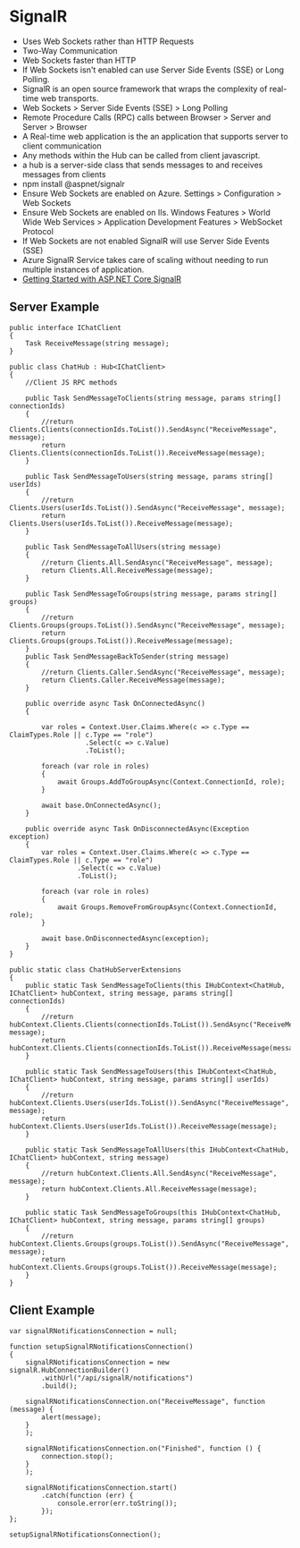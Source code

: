# SignalR
* Uses Web Sockets rather than HTTP Requests
* Two-Way Communication
* Web Sockets faster than HTTP
* If Web Sockets isn't enabled can use Server Side Events (SSE) or Long Polling.
* SignalR is an open source framework that wraps the complexity of real-time web transports.
* Web Sockets > Server Side Events (SSE) > Long Polling
* Remote Procedure Calls (RPC) calls between Browser > Server and Server > Browser
* A Real-time web application is the an application that supports server to client communication
* Any methods within the Hub can be called from client javascript.
* a hub is a server-side class that sends messages to and receives messages from clients
* npm install @aspnet/signalr
* Ensure Web Sockets are enabled on Azure. Settings > Configuration > Web Sockets
* Ensure Web Sockets are enabled on IIs. Windows Features > World Wide Web Services > Application Development Features > WebSocket Protocol
* If Web Sockets are not enabled SignalR will use Server Side Events (SSE)
* Azure SignalR Service takes care of scaling without needing to run multiple instances of application.
* [Getting Started with ASP.NET Core SignalR](https://app.pluralsight.com/library/courses/aspdotnet-core-signalr-getting-started/table-of-contents)

## Server Example
```
public interface IChatClient
{
	Task ReceiveMessage(string message);
}

public class ChatHub : Hub<IChatClient>
{
	//Client JS RPC methods

	public Task SendMessageToClients(string message, params string[] connectionIds)
	{
		//return Clients.Clients(connectionIds.ToList()).SendAsync("ReceiveMessage", message);
		return Clients.Clients(connectionIds.ToList()).ReceiveMessage(message);
	}

	public Task SendMessageToUsers(string message, params string[] userIds)
	{
		//return Clients.Users(userIds.ToList()).SendAsync("ReceiveMessage", message);
		return Clients.Users(userIds.ToList()).ReceiveMessage(message);
	}

	public Task SendMessageToAllUsers(string message)
	{
		//return Clients.All.SendAsync("ReceiveMessage", message);
		return Clients.All.ReceiveMessage(message);
	}

	public Task SendMessageToGroups(string message, params string[] groups)
	{
		//return Clients.Groups(groups.ToList()).SendAsync("ReceiveMessage", message);
		return Clients.Groups(groups.ToList()).ReceiveMessage(message);
	}
	public Task SendMessageBackToSender(string message)
	{
		//return Clients.Caller.SendAsync("ReceiveMessage", message);
		return Clients.Caller.ReceiveMessage(message);
	}

	public override async Task OnConnectedAsync()
	{

		var roles = Context.User.Claims.Where(c => c.Type == ClaimTypes.Role || c.Type == "role")
				   .Select(c => c.Value)
				   .ToList();

		foreach (var role in roles)
		{
			await Groups.AddToGroupAsync(Context.ConnectionId, role);
		}

		await base.OnConnectedAsync();
	}

	public override async Task OnDisconnectedAsync(Exception exception)
	{
		var roles = Context.User.Claims.Where(c => c.Type == ClaimTypes.Role || c.Type == "role")
				 .Select(c => c.Value)
				 .ToList();

		foreach (var role in roles)
		{
			await Groups.RemoveFromGroupAsync(Context.ConnectionId, role);
		}

		await base.OnDisconnectedAsync(exception);
	}
}

public static class ChatHubServerExtensions
{
	public static Task SendMessageToClients(this IHubContext<ChatHub, IChatClient> hubContext, string message, params string[] connectionIds)
	{
		//return hubContext.Clients.Clients(connectionIds.ToList()).SendAsync("ReceiveMessage", message);
		return hubContext.Clients.Clients(connectionIds.ToList()).ReceiveMessage(message);
	}

	public static Task SendMessageToUsers(this IHubContext<ChatHub, IChatClient> hubContext, string message, params string[] userIds)
	{
		//return hubContext.Clients.Users(userIds.ToList()).SendAsync("ReceiveMessage", message);
		return hubContext.Clients.Users(userIds.ToList()).ReceiveMessage(message);
	}

	public static Task SendMessageToAllUsers(this IHubContext<ChatHub, IChatClient> hubContext, string message)
	{
		//return hubContext.Clients.All.SendAsync("ReceiveMessage", message);
		return hubContext.Clients.All.ReceiveMessage(message);
	}

	public static Task SendMessageToGroups(this IHubContext<ChatHub, IChatClient> hubContext, string message, params string[] groups)
	{
		//return hubContext.Clients.Groups(groups.ToList()).SendAsync("ReceiveMessage", message);
		return hubContext.Clients.Groups(groups.ToList()).ReceiveMessage(message);
	}
}
```

## Client Example
```
var signalRNotificationsConnection = null;

function setupSignalRNotificationsConnection()
{
    signalRNotificationsConnection = new signalR.HubConnectionBuilder()
        .withUrl("/api/signalR/notifications")
        .build();

    signalRNotificationsConnection.on("ReceiveMessage", function (message) {
        alert(message);
    }
    );

    signalRNotificationsConnection.on("Finished", function () {
        connection.stop();
    }
    );

    signalRNotificationsConnection.start()
        .catch(function (err) {
            console.error(err.toString());
        });
};

setupSignalRNotificationsConnection();
```